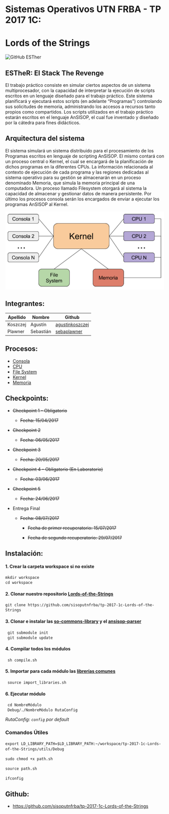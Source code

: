 # **Sistemas Operativos UTN FRBA - TP 2017 1C:**
# **Lords of the Strings**
 
 ![GitHub ESTher](/ESTher.png)
## **ESTheR: El Stack The Revenge**
El trabajo práctico consiste en simular ciertos aspectos de un sistema multiprocesador, con la
capacidad de interpretar la ejecución de scripts escritos en un lenguaje diseñado para el trabajo
práctico. Este sistema planificará y ejecutará estos scripts (en adelante “Programas”) controlando
sus solicitudes de memoria, administrando los accesos a recursos tanto propios como compartidos.
Los scripts utilizados en el trabajo práctico estarán escritos en el lenguaje AnSISOP, el cual fue
inventado y diseñado por la cátedra para fines didácticos.

## **Arquitectura del sistema**
El sistema simulará un sistema distribuido para el procesamiento de los Programas escritos en
lenguaje de scripting AnSISOP. El mismo contará con un proceso central o Kernel, el cual se
encargará de la planificación de dichos programas en la diferentes CPUs.
La información relacionada al contexto de ejecución de cada programa y las regiones dedicadas al
sistema operativo para su gestión se almacenarán en un proceso denominado Memoria, que simula
la memoria principal de una computadora.
Un proceso llamado Filesystem otorgará al sistema la capacidad de almacenar y gestionar datos de
manera persistente.
Por último los procesos consola serán los encargados de enviar a ejecutar los programas AnSISOP al
Kernel.

![GitHub SystemArchitecture](/SystemArchitecture.png)

## **Integrantes:**

| Apellido | Nombre | Github |
| -------- | -------- | -------- |
| Koszczej | Agustín | [agustinkoszczej](https://github.com/agustinkoszczej) |
| Plawner | Sebastián | [sebaplawner](https://github.com/sebaplawner) |

## **Procesos:**

* [Consola](https://github.com/sisoputnfrba/tp-2017-1c-Lords-of-the-Strings/tree/master/consola)
* [CPU](https://github.com/sisoputnfrba/tp-2017-1c-Lords-of-the-Strings/tree/master/cpu)
* [File System](https://github.com/sisoputnfrba/tp-2017-1c-Lords-of-the-Strings/tree/master/filesystem)
* [Kernel](https://github.com/sisoputnfrba/tp-2017-1c-Lords-of-the-Strings/tree/master/kernel)
* [Memoria](https://github.com/sisoputnfrba/tp-2017-1c-Lords-of-the-Strings/tree/master/memoria)

## **Checkpoints:**

* ~~Checkpoint 1 - Obligatorio~~
  * ~~Fecha: 15/04/2017~~
  
* ~~Checkpoint 2~~
  * ~~Fecha: 06/05/2017~~
  
* ~~Checkpoint 3~~
  * ~~Fecha: 20/05/2017~~
  
* ~~Checkpoint 4 - Obligatorio (En Laboratorio)~~
  * ~~Fecha: 03/06/2017~~
  
* ~~Checkpoint 5~~
  * ~~Fecha: 24/06/2017~~
  
* Entrega Final
  * ~~Fecha: 08/07/2017~~
    * ~~Fecha de primer recuperatorio: 15/07/2017~~
    
    * ~~Fecha de segundo recuperatorio: 29/07/2017~~

## **Instalación:**
#### 1. Crear la carpeta workspace si no existe

    mkdir workspace   
    cd workspace
    
#### 2. Clonar nuestro repositorio [Lords-of-the-Strings](https://github.com/sisoputnfrba/tp-2017-1c-Lords-of-the-Strings)

    git clone https://github.com/sisoputnfrba/tp-2017-1c-Lords-of-the-Strings
    
#### 3. Clonar e instalar las [so-commons-library](https://github.com/sisoputnfrba/so-commons-library) y el [ansisop-parser](https://github.com/sisoputnfrba/ansisop-parser)

     git submodule init 
     git submodule update
        
#### 4. Compilar todos los módulos

     sh compile.sh
    
#### 5. Importar para cada módulo las [librerías comunes](https://github.com/sisoputnfrba/tp-2017-1c-Lords-of-the-Strings/tree/master/utils)

     source import_libraries.sh

#### 6. Ejecutar módulo

     cd NombreMódulo
     Debug/./NombreMódulo RutaConfig
    
*RutaConfig: `config` por default*

### **Comandos Útiles**

`export LD_LIBRARY_PATH=$LD_LIBRARY_PATH:~/workspace/tp-2017-1c-Lords-of-the-Strings/utils/Debug` 
    
`sudo chmod +x path.sh`
   
`source path.sh`
    
`ifconfig`
    
## **Github:**
* https://github.com/sisoputnfrba/tp-2017-1c-Lords-of-the-Strings
